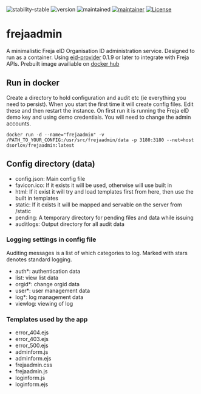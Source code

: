 ![stability-stable](https://img.shields.io/badge/stability-stable-green.svg)
![version](https://img.shields.io/badge/version-0.0.1-green.svg)
![maintained](https://img.shields.io/maintenance/yes/2021.svg)
[![maintainer](https://img.shields.io/badge/maintainer-daniel%20sörlöv-blue.svg)](https://github.com/DSorlov)
[![License](https://img.shields.io/badge/License-MIT-blue.svg)](https://img.shields.io/github/license/DSorlov/frejaadmin)

# frejaadmin
A minimalistic Freja eID Organisation ID administration service. Designed to run as a container. Using [eid-provider](https://github.com/DSorlov/eid-provider) 0.1.9 or later to integrate with Freja APIs. Prebuilt image availiable on [docker hub](https://hub.docker.com/r/dsorlov/frejaadmin)

## Run in docker
Create a directory to hold configuration and audit etc (ie everything you need to persist). When you start the first time it will create config files. Edit these and then restart the instance. On first run it is running the Freja eID demo key and using demo credentials. You will need to change the admin accounts.

```
docker run -d --name="frejaadmin" -v /PATH_TO_YOUR_CONFIG:/usr/src/frejaadmin/data -p 3180:3180 --net=host dsorlov/frejaadmin:latest
```

## Config directory (data)
- config.json: Main config file
- favicon.ico: If it exists it will be used, otherwise will use built in
- html: If it exist it will try and load templates first from here, then use the built in templates
- static: If it exists it will be mapped and servable on the server from /static
- pending: A temporary directory for pending files and data while issuing
- auditlogs: Output directory for all audit data

### Logging settings in config file
Auditing messages is a list of which categories to log. Marked with stars denotes standard logging.
- auth*: authentication data
- list: view list data
- orgid*: change orgid data
- user*: user management data
- log*: log management data
- viewlog: viewing of log

### Templates used by the app
- error_404.ejs
- error_403.ejs
- error_500.ejs
- adminform.js
- adminform.ejs
- frejaadmin.css
- frejaadmin.js
- loginform.js
- loginform.ejs

